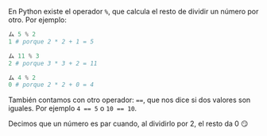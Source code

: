 En Python existe el operador `%`, que calcula el resto de dividir un número por otro. Por ejemplo:


```python
ム 5 % 2
1 # porque 2 * 2 + 1 = 5

ム 11 % 3
2 # porque 3 * 3 + 2 = 11

ム 4 % 2
0 # porque 2 * 2 + 0 = 4
```

También contamos con otro operador: `==`, que nos dice si dos valores son iguales. Por ejemplo `4 == 5` o `10 == 10`.

Decimos que un número es par cuando, al dividirlo por 2, el resto da 0 :smirk:

